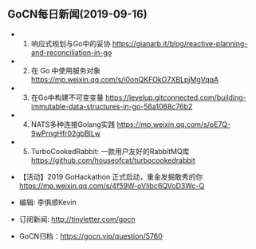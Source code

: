 ## GoCN每日新闻(2019-09-16)

+ 1. 响应式规划与Go中的妥协 https://gianarb.it/blog/reactive-planning-and-reconciliation-in-go  
+ 2. 在 Go 中使用服务对象 https://mp.weixin.qq.com/s/i0onQKFOkO7XBLpjMgVqqA   
+ 3. 在Go中构建不可变变量 https://levelup.gitconnected.com/building-immutable-data-structures-in-go-56a1068c76b2   
+ 4. NATS多种连接Golang实践 https://mp.weixin.qq.com/s/oE7Q-9wPrngHfr02gbBlLw  
+ 5. TurboCookedRabbit: 一款用户友好的RabbitMQ库 https://github.com/houseofcat/turbocookedrabbit  

* 【活动】2019 GoHackathon 正式启动，重金发掘敢秀的你 https://mp.weixin.qq.com/s/4f59W-oVIibc6QVoD3Wc-Q  

* 编辑: 李俱顺Kevin
* 订阅新闻: http://tinyletter.com/gocn  
* GoCN归档：https://gocn.vip/question/5760
